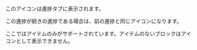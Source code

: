 このアイコンは進捗タブに表示されます。

この進捗が続きの進捗である場合は、前の進捗と同じアイコンになります。

ここではアイテムのみがサポートされています。アイテムのないブロックはアイコンとして表示できません。